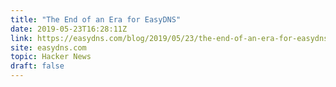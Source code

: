 ```yaml
---
title: "The End of an Era for EasyDNS"
date: 2019-05-23T16:28:11Z
link: https://easydns.com/blog/2019/05/23/the-end-of-an-era-for-easydns/?utm_medium=RSS&utm_source=hune
site: easydns.com
topic: Hacker News
draft: false
---
```

